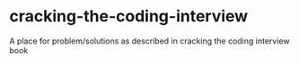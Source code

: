 # cracking-the-coding-interview
A place for problem/solutions as described in cracking the coding interview book
